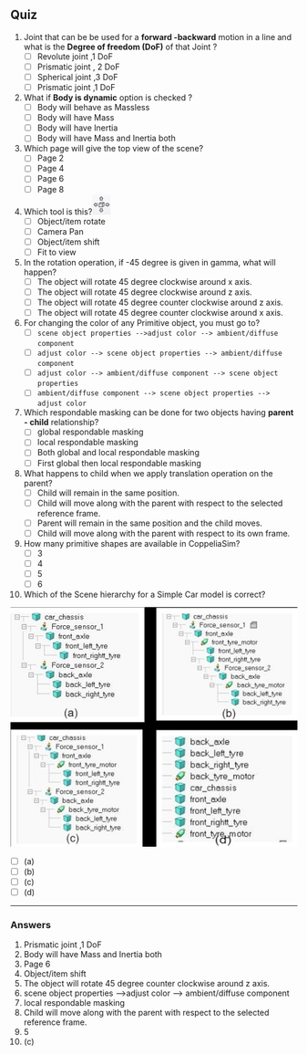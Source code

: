 ## Quiz

1. Joint that can be be used for a **forward -backward** motion in a line and what is the **Degree of freedom (DoF)** of that Joint ?
   - [ ] Revolute joint ,1 DoF
   - [ ] Prismatic joint , 2 DoF
   - [ ] Spherical joint ,3 DoF
   - [ ] Prismatic joint ,1 DoF
2. What if **Body is dynamic** option is checked ?
   - [ ]  Body will behave as Massless
   - [ ] Body will have Mass
   - [ ] Body will have Inertia
   - [ ] Body will have Mass and Inertia both
3. Which page will give the top view of the scene?
   - [ ] Page 2
   - [ ] Page 4
   - [ ] Page 6
   - [ ] Page 8
4. Which tool is this?![](https://raw.githubusercontent.com/abh33/CoppeliaSim_MOOC_Assets/master/Module_1/LbD%201.1-Quiz/LbD_1.1_Figure_2.png)
   - [ ] Object/item rotate
   - [ ] Camera Pan
   - [ ] Object/item shift
   - [ ] Fit to view
5. In the rotation operation, if -45 degree is given in gamma, what will happen?
   - [ ] The object will rotate 45 degree clockwise around x axis. 
   - [ ] The object will rotate 45 degree clockwise around z axis.
   - [ ] The object will rotate 45 degree counter clockwise around z axis.
   - [ ] The object will rotate 45 degree counter clockwise around x axis.
6. For changing the color of any Primitive object, you must go to?
   - [ ] `scene object properties -->adjust color --> ambient/diffuse component`
   - [ ] `adjust color --> scene object properties --> ambient/diffuse component`
   - [ ] `adjust color --> ambient/diffuse component --> scene object properties`
   - [ ] `ambient/diffuse component --> scene object properties --> adjust color`
7. Which respondable masking can be done for two objects having **parent - child** relationship?
   - [ ] global respondable masking
   - [ ] local respondable masking
   - [ ] Both global and local respondable masking 
   - [ ] First global then local respondable masking
8. What happens to child when we apply translation operation on the parent?
   - [ ] Child will remain in the same position.
   - [ ] Child will move along with the parent with respect to the selected reference frame.
   - [ ] Parent will remain in the same position and the child moves.
   - [ ] Child will move along with the parent with respect to its own frame.
9. How many primitive shapes are available in CoppeliaSim?
   - [ ] 3
   - [ ] 4
   - [ ] 5
   - [ ] 6
10. Which of the Scene hierarchy for a Simple Car model is correct?

![](https://raw.githubusercontent.com/abh33/CoppeliaSim_MOOC_Assets/master/Module_1/LbD%201.1-Quiz/LbD_1.1_Figure_1.jpg)

- [ ] (a)
- [ ] (b)
- [ ] (c)
- [ ] (d)

-------------------------------------------------------------------------------------------------------------------------------------------------------------------------------------------

### Answers

1. Prismatic joint ,1 DoF
2. Body will have Mass and Inertia both
3. Page 6
4. Object/item shift
5. The object will rotate 45 degree counter clockwise around z axis.
6. scene object properties -->adjust color --> ambient/diffuse component
7. local respondable masking
8. Child will move along with the parent with respect to the selected reference frame.
9. 5
10. (c)

